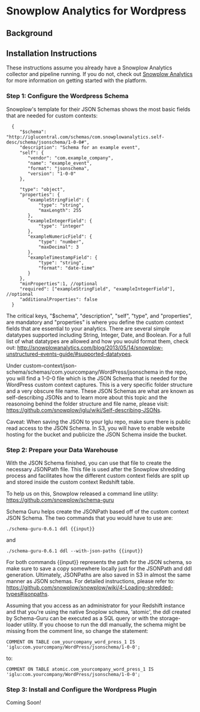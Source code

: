 # Snowplow Analytics for Wordpress

## Background

## Installation Instructions
These instructions assume you already have a Snowplow Analytics collector and pipeline running. If you do not, check out [Snowplow Analytics](http://snowplowanalytics.com) for more information on getting started with the platform.

### Step 1: Configure the Wordpress Schema

Snowplow's template for their JSON Schemas shows the most basic fields that are needed for custom contexts:

      {
         "$schema": "http://iglucentral.com/schemas/com.snowplowanalytics.self-desc/schema/jsonschema/1-0-0#",
         "description": "Schema for an example event",
         "self": {
            "vendor": "com.example_company",
            "name": "example_event",
            "format": "jsonschema",
            "version": "1-0-0"
         },

         "type": "object",
         "properties": {
            "exampleStringField": {
                "type": "string",
                "maxLength": 255
            },
            "exampleIntegerField": {
                "type": "integer"
            },
            "exampleNumericField": {
                "type": "number",
                "maxDecimal": 3
            },
            "exampleTimestampField": {
                "type": "string",
                "format": "date-time"
            }
         },
         "minProperties":1, //optional
         "required": ["exampleStringField", "exampleIntegerField"], //optional
         "additionalProperties": false
      }

The critical keys, "$schema", "description", "self", "type", and "properties", are mandatory and "properties" is where you define the custom context fields that are essential to your analytics. There are several simple datatypes supported including String, Integer, Date, and Boolean. For a full list of what datatypes are allowed and how you would format them, check out: http://snowplowanalytics.com/blog/2013/05/14/snowplow-unstructured-events-guide/#supported-datatypes.

Under custom-context/json-schema/schemas/com.yourcompany/WordPress/jsonschema in the repo, you will find a 1-0-0 file which is the JSON Schema that is needed for the WordPress custom context captures. This is a very specific folder structure and a very obscure file name. These JSON Schemas are what are known as self-describing JSONs and to learn more about this topic and the reasonoing behind the folder structure and file name, please visit: https://github.com/snowplow/iglu/wiki/Self-describing-JSONs.

Caveat: When saving the JSON to your Iglu repo, make sure there is public read access to the JSON Schema. In S3, you will have to enable website hosting for the bucket and publicize the JSON Schema inside the bucket.

### Step 2: Prepare your Data Warehouse

With the JSON Schema finished, you can use that file to create the necessary JSONPath file. This file is used after the Snowplow shredding process and facilitates how the different custom context fields are split up and stored inside the custom context Redshift table. 

To help us on this, Snowplow released a command line utility: https://github.com/snowplow/schema-guru

Schema Guru helps create the JSONPath based off of the custom context JSON Schema. The two commands that you would have to use are:

    ./schema-guru-0.6.1 ddl {{input}}

and

    ./schema-guru-0.6.1 ddl --with-json-paths {{input}}

For both commands {{input}} represents the path for the JSON schema, so make sure to save a copy somewhere locally just for the JSONPath and ddl generation. Ultimately, JSONPaths are also saved in S3 in almost the same manner as JSON schemas. For detailed instructions, please refer to: https://github.com/snowplow/snowplow/wiki/4-Loading-shredded-types#jsonpaths.

Assuming that you access as an administrator for your Redshift instance and that you're using the native Snoplow schema, 'atomic', the ddl created by Schema-Guru can be executed as a SQL query or with the storage-loader utility. If you choose to run the ddl manually, the schema might be missing from the comment line, so change the statement:

    COMMENT ON TABLE com_yourcompany_word_press_1 IS 'iglu:com.yourcompany/WordPress/jsonschema/1-0-0';

to:

    COMMENT ON TABLE atomic.com_yourcompany_word_press_1 IS 'iglu:com.yourcompany/WordPress/jsonschema/1-0-0';

### Step 3: Install and Configure the Wordpress Plugin
Coming Soon!
